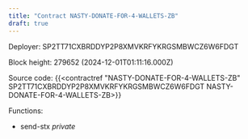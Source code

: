 ```yaml
---
title: "Contract NASTY-DONATE-FOR-4-WALLETS-ZB"
draft: true
---
```

Deployer: SP2TT71CXBRDDYP2P8XMVKRFYKRGSMBWCZ6W6FDGT


 



Block height: 279652 (2024-12-01T01:11:16.000Z)

Source code: {{<contractref "NASTY-DONATE-FOR-4-WALLETS-ZB" SP2TT71CXBRDDYP2P8XMVKRFYKRGSMBWCZ6W6FDGT NASTY-DONATE-FOR-4-WALLETS-ZB>}}

Functions:

* send-stx _private_
